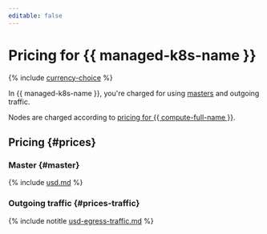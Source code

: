 ```yaml
---
editable: false
---
```


# Pricing for {{ managed-k8s-name }}



{% include [currency-choice](../_includes/pricing/currency-choice.md) %}


In {{ managed-k8s-name }}, you're charged for using [masters](concepts/index.md#master) and outgoing traffic.

Nodes are charged according to [pricing for {{ compute-full-name }}](../compute/pricing.md).

## Pricing {#prices}

### Master {#master}





{% include [usd.md](../_pricing/managed-kubernetes/usd.md) %}




### Outgoing traffic {#prices-traffic}





{% include notitle [usd-egress-traffic.md](../_pricing/usd-egress-traffic.md) %}




